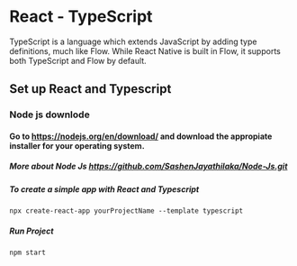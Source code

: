 # React - TypeScript
TypeScript is a language which extends JavaScript by adding type definitions, much like Flow. While React Native is built in Flow, it supports both TypeScript and Flow by default.

## Set up React and Typescript

### Node js downlode

#### Go to https://nodejs.org/en/download/ and download the appropiate installer for your operating system.

##### More about Node Js https://github.com/SashenJayathilaka/Node-Js.git

##### To create a simple app with React and Typescript
```
npx create-react-app yourProjectName --template typescript
```
##### Run Project
```
npm start
```